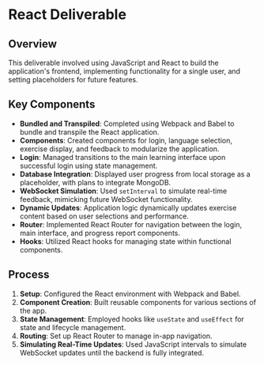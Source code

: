 # React Deliverable

## Overview
This deliverable involved using JavaScript and React to build the application's frontend, implementing functionality for a single user, and setting placeholders for future features.

## Key Components
- **Bundled and Transpiled**: Completed using Webpack and Babel to bundle and transpile the React application.
- **Components**: Created components for login, language selection, exercise display, and feedback to modularize the application.
- **Login**: Managed transitions to the main learning interface upon successful login using state management.
- **Database Integration**: Displayed user progress from local storage as a placeholder, with plans to integrate MongoDB.
- **WebSocket Simulation**: Used `setInterval` to simulate real-time feedback, mimicking future WebSocket functionality.
- **Dynamic Updates**: Application logic dynamically updates exercise content based on user selections and performance.
- **Router**: Implemented React Router for navigation between the login, main interface, and progress report components.
- **Hooks**: Utilized React hooks for managing state within functional components.

## Process
1. **Setup**: Configured the React environment with Webpack and Babel.
2. **Component Creation**: Built reusable components for various sections of the app.
3. **State Management**: Employed hooks like `useState` and `useEffect` for state and lifecycle management.
4. **Routing**: Set up React Router to manage in-app navigation.
5. **Simulating Real-Time Updates**: Used JavaScript intervals to simulate WebSocket updates until the backend is fully integrated.
